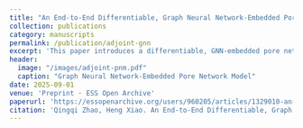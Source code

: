 ```yaml
---
title: "An End-to-End Differentiable, Graph Neural Network-Embedded Pore Net- work Model for Permeability Prediction"
collection: publications
category: manuscripts
permalink: /publication/adjoint-gnn
excerpt: 'This paper introduces a differentiable, GNN-embedded pore network model for bulk permeability prediction.'
header:
  image: "/images/adjoint-pnm.pdf"
  caption: "Graph Neural Network-Embedded Pore Network Model"
date: 2025-09-01
venue: 'Preprint · ESS Open Archive'
paperurl: 'https://essopenarchive.org/users/960205/articles/1329010-an-end-to-end-differentiable-graph-neural-network-embedded-pore-network-model-for-permeability-prediction'
citation: 'Qingqi Zhao, Heng Xiao. An End-to-End Differentiable, Graph Neural Network-Embedded Pore Network Model for Permeability Prediction. ESS Open Archive . September 01, 2025.'
---
```

